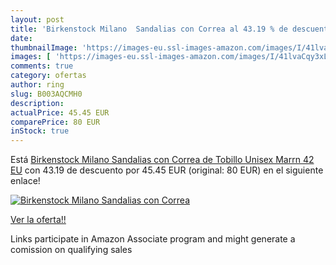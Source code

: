 ```yaml
---
layout: post
title: 'Birkenstock Milano  Sandalias con Correa al 43.19 % de descuento'
date: 
thumbnailImage: 'https://images-eu.ssl-images-amazon.com/images/I/41lvaCqy3xL._SL200_.jpg'
images: [ 'https://images-eu.ssl-images-amazon.com/images/I/41lvaCqy3xL._SL200_.jpg' ]
comments: true
category: ofertas
author: ring
slug: B003AQCMH0
description:
actualPrice: 45.45 EUR
comparePrice: 80 EUR
inStock: true
---
```


Está [Birkenstock Milano  Sandalias con Correa de Tobillo Unisex  Marrn  42 EU](https://www.amazon.es/dp/B003AQCMH0/?tag=tolees-21) con 43.19 de descuento por 45.45 EUR (original: 80 EUR) en el siguiente enlace!

[![Birkenstock Milano  Sandalias con Correa](https://images-eu.ssl-images-amazon.com/images/I/41lvaCqy3xL._SL200_.jpg)](https://www.amazon.es/dp/B003AQCMH0/?tag=tolees-21)

[Ver la oferta!!](https://www.amazon.es/dp/B003AQCMH0/?tag=tolees-21)

Links participate in Amazon Associate program and might generate a comission on qualifying sales


